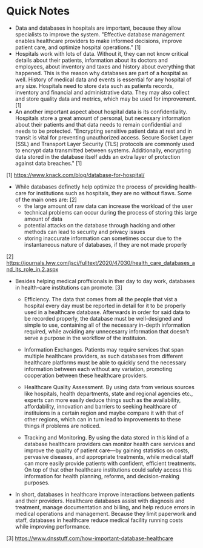 # Quick Notes

- Data and databases in hospitals are important, because they allow specialists to improve the system.
  "Effective database management enables healthcare providers to make informed decisions, improve patient care,
  and optimize hospital operations." [1]
- Hospitals work with lots of data. Without it, they can not know critical details about their patients, information
  about its doctors and employees, about inventory and taxes and history about everything that happened. This is
  the reason why databases are part of a hospital as well. History of medical data and events is essential for
  any hospital of any size. Hospitals need to store data such as patients records, inventory and financial and
  administrative data. They may also collect and store quality data and metrics, which may be used for improvement. [1]
- An another important aspect about hospital data is its confidentiality. Hospitals store a great amount of personal,
  but necessary information about their patients and that data needs to remain confidential and needs to be protected.
  "Encrypting sensitive patient data at rest and in transit is vital for preventing unauthorized access.
  Secure Socket Layer (SSL) and Transport Layer Security (TLS) protocols are commonly used to encrypt data
  transmitted between systems. Additionally, encrypting data stored in the database itself adds an extra layer
  of protection against data breaches." [1]

[1] <https://www.knack.com/blog/database-for-hospital/>

- While databases definetly help optimize the process of providing health-care for institutions such as hospitals,
  they are no without flaws. Some of the main ones are: [2]
  - the large amount of raw data can increase the workload of the user
  - technical problems can occur during the process of storing this large amount of data
  - potential attacks on the database through hacking and other methods can lead to security and privacy issues
  - storing inaccurate information can sometimes occur due to the instantaneous nature of databases, if they are not
    made properly

[2] <https://journals.lww.com/jsci/fulltext/2020/47030/health_care_databases_and_its_role_in.2.aspx>
- Besides helping medical proffsionals in ther day to day work, databases in health-care institutions can promote: [3]

  - Efficiency. The data that comes from all the people that vist a hospital every day must be reported in detail for it to be properly used in a healthcare database. Afterwards in order for said data to be recorded properly, the database must be well-designed and simple to use, containing all of the necessary in-depth information required, while avoiding any unnecesarry information that doesn't serve a purpose in the workflow of the instituion.

  - Information Exchanges. Patients may require services that span multiple healthcare providers, as such databases from different healthcare platforms must be able to quickly send the necessary information between each without any variation, promoting cooperation between these healthcare providers.

  - Healthcare Quality Assessment. By using data from verious sources like hospitals, health departments, state and regional agencies etc., experts can more easily deduce things such as the availability, affordability, innovation and barriers to seeking healthcare of instituions in a certain region and maybe compare it with that of other regions, which can in turn lead to improvements to these things if problems are noticed.

  - Tracking and Monitoring. By using the data stored in this kind of a database healthcare providers can monitor health care services and improve the quality of patient care—by gaining statistics on costs, pervasive diseases, and appropriate treatments, while medical staff can more easily provide patients with confident, efficient treatments. On top of that other healthcare institutions could safely access this information for health planning, reforms, and decision-making purposes. 

- In short, databases in healthcare improve interactions between patients and their providers. Healthcare databases assist with diagnosis and treatment, manage documentation and billing, and help reduce errors in medical operations and management. Because they limit paperwork and staff, databases in healthcare reduce medical facility running costs while improving performance.

[3] <https://www.dnsstuff.com/how-important-database-healthcare>
